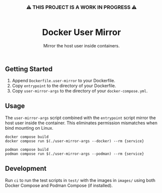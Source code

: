 <header align="center">
    <h3 align="center">⚠️ THIS PROJECT IS A WORK IN PROGRESS ⚠️</h3>
</header>

<header align="center">
    <h1 align="center">Docker User Mirror</h1>
    <p align="center">Mirror the host user inside containers.</p>
</header>

## Getting Started
1. Append `Dockerfile.user-mirror` to your Dockerfile.
2. Copy `entrypoint` to the directory of your Dockerfile.
3. Copy `user-mirror-args` to the directory of your `docker-compose.yml`.

## Usage
The `user-mirror-args` script combined with the `entrypoint` script mirror the host user inside the container. This eliminates permission mismatches when bind mounting on Linux.

```shell
docker compose build
docker compose run $(./user-mirror-args --docker) --rm {service}
```

```shell
podman compose build
podman compose run $(./user-mirror-args --podman) --rm {service}
```

## Development
Run `ci` to run the test scripts in `test/` with the images in `images/` using both Docker Compose and Podman Compose (if installed).
